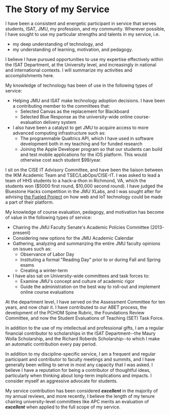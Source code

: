# The Story of my Service

I have been a consistent and energetic participant in service that serves students, ISAT, JMU, my profession, and my community.  Wherever possible, I have sought to use my particular strengths and talents in my service, i.e.

* my deep understanding of technology, and
* my understanding of learning, motivation, and pedagogy.  

I believe I have pursued opportunities to use my expertise effectively within the ISAT Department, at the University level, and increasingly in national and international contexts. I will summarize my activities and accomplishments here.

My knowledge of technology has been of use in the following types of service:

* Helping JMU and ISAT make technology adoption decisions. I have been a contributing member to the committees that:
    * Selected Canvas as the replacement for Blackboard
    * Selected Blue Response as the university-wide online course-evaluation delivery system
* I also have been a catalyst to get JMU to acquire access to more advanced computing infrastructure such as:
    * The programmable Qualtrics API, which I have used in software development both in my teaching and for funded research
    * Joining the Apple Developer program so that our students can build and test mobile applications for the iOS platform. This would otherwise cost each student $99/year.
    
I sit on the CISE IT Advisory Committee, and have been the liaison between the IKM Academic Team and TSEC/LabOps/CISE-IT. I was asked to lead a team of HHS students to a hack-a-thon in Richmond, VA, which the students won ($5000 first round, $10,000 second round). I have judged the Bluestone Hacks competition in the JMU XLabs, and I was sought after for advising [the Fueled Project](//teaching/fueled.md) on how web and IoT technology could be made a part of their platform.

My knowledge of course evaluation, pedagogy, and motivation has become of value in the following types of service:

* Chairing the JMU Faculty Senate's Academic Policies Committee (2013-present)
* Considering new options for the JMU Academic Calendar
* Gathering, analyzing and summarizing the entire JMU faculty opinions on issues such as:
    * Observance of Labor Day
    * Instituting a formal "Reading Day" prior to or during Fall and Spring exams
    * Creating a winter-term
* I have also sat on University-wide committees and task forces to:
    * Examine JMU's concept and culture of academic rigor
    * Guide the administration on the best way to roll-out and implement online course evaluations

At the department level, I have served on the Assessment Committee for ten years, and now chair it. I have contributed to our ABET process, the development of the PCHOM Spine Rubric, the Foundations Review Committee, and now the Student Evaluations of Teaching (SET) Task Force.

In addition to the use of my intellectual and professional gifts, I am a regular financial contributor to scholarships in the ISAT Department--the Maury Wolla Scholarship, and the Richard Roberds Scholarship--to which I make an automatic contribution every pay period.

In addition to my discipline-specific service, I am a frequent and regular participant and contributor to faculty meetings and summits, and I have generally been willing to serve in most any capacity that I was asked. I believe I have a reputation for being a contributor of thoughtful ideas, particularly when thinking about long-term implications and impacts. I consider myself an aggressive advocate for students.

My service contribution has been considered **_excellent_** in the majority of my annual reviews, and more recently, I believe the length of my tenure chairing university-level committees like APC merits an evaluation of **_excellent_** when applied to the full scope of my service.
    